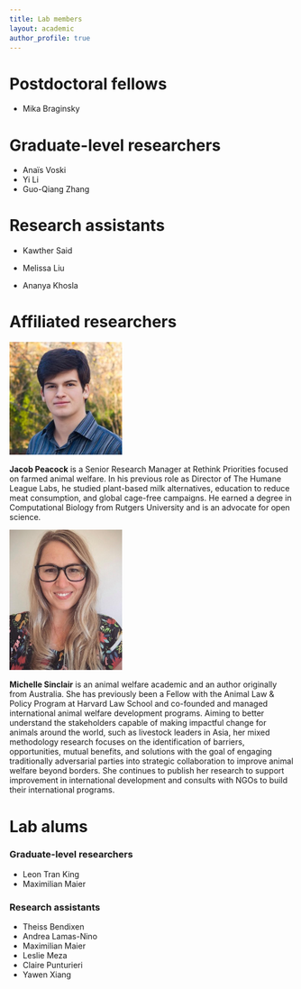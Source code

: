 ```yaml
---
title: Lab members
layout: academic
author_profile: true
---
```

# Postdoctoral fellows

-   Mika Braginsky

# Graduate-level researchers

-   Anaïs Voski
-   Yi Li
-   Guo-Qiang Zhang

# Research assistants

-   Kawther Said

-   Melissa Liu

-   Ananya Khosla

# Affiliated researchers

<img src="peacock.jpg" width="200">


<strong>Jacob Peacock</strong> is a Senior Research Manager at Rethink Priorities focused on farmed animal welfare. In his previous role as Director of The Humane League Labs, he studied plant-based milk alternatives, education to reduce meat consumption, and global cage-free campaigns. He earned a degree in Computational Biology from Rutgers University and is an advocate for open science.



<img src="sinclair.jpg" width="200">


<strong>Michelle Sinclair</strong> is an animal welfare academic and an author originally from Australia. She has previously been a Fellow with the Animal Law & Policy Program at Harvard Law School and co-founded and managed international animal welfare development programs. Aiming to better understand the stakeholders capable of making impactful change for animals around the world, such as livestock leaders in Asia, her mixed methodology research focuses on the identification of barriers, opportunities, mutual benefits, and solutions with the goal of engaging traditionally adversarial parties into strategic collaboration to improve animal welfare beyond borders. She continues to publish her research to support improvement in international development and consults with NGOs to build their international programs.

# Lab alums

### Graduate-level researchers

-   Leon Tran King
-   Maximilian Maier

### Research assistants

-   Theiss Bendixen
-   Andrea Lamas-Nino
-   Maximilian Maier
-   Leslie Meza
-   Claire Punturieri
-   Yawen Xiang
